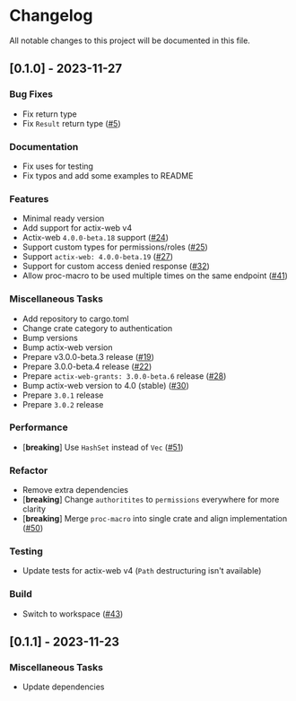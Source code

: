 # Changelog

All notable changes to this project will be documented in this file.

## [0.1.0] - 2023-11-27

### Bug Fixes

- Fix return type
- Fix `Result` return type ([#5](https://github.com/DDtKey/actix-web-grants/pull/5))

### Documentation

- Fix uses for testing
- Fix typos and add some examples to README

### Features

- Minimal ready version
- Add support for actix-web v4
- Actix-web `4.0.0-beta.18` support ([#24](https://github.com/DDtKey/actix-web-grants/pull/24))
- Support custom types for permissions/roles ([#25](https://github.com/DDtKey/actix-web-grants/pull/25))
- Support `actix-web: 4.0.0-beta.19` ([#27](https://github.com/DDtKey/actix-web-grants/pull/27))
- Support for custom access denied response ([#32](https://github.com/DDtKey/actix-web-grants/pull/32))
- Allow proc-macro to be used multiple times on the same endpoint ([#41](https://github.com/DDtKey/actix-web-grants/pull/41))

### Miscellaneous Tasks

- Add repository to cargo.toml
- Change crate category to authentication
- Bump versions
- Bump actix-web version
- Prepare v3.0.0-beta.3 release ([#19](https://github.com/DDtKey/actix-web-grants/pull/19))
- Prepare 3.0.0-beta.4 release ([#22](https://github.com/DDtKey/actix-web-grants/pull/22))
- Prepare `actix-web-grants: 3.0.0-beta.6` release ([#28](https://github.com/DDtKey/actix-web-grants/pull/28))
- Bump actix-web version to 4.0 (stable) ([#30](https://github.com/DDtKey/actix-web-grants/pull/30))
- Prepare `3.0.1` release
- Prepare `3.0.2` release

### Performance

- [**breaking**] Use `HashSet` instead of `Vec` ([#51](https://github.com/DDtKey/actix-web-grants/pull/51))

### Refactor

- Remove extra dependencies
- [**breaking**] Change `authoritites` to `permissions` everywhere for more clarity
- [**breaking**] Merge `proc-macro` into single crate and align implementation ([#50](https://github.com/DDtKey/actix-web-grants/pull/50))

### Testing

- Update tests for actix-web v4 (`Path` destructuring isn't available)

### Build

- Switch to workspace ([#43](https://github.com/DDtKey/actix-web-grants/pull/43))

<!-- generated by git-cliff -->
## [0.1.1] - 2023-11-23

### Miscellaneous Tasks

- Update dependencies

<!-- generated by git-cliff -->
